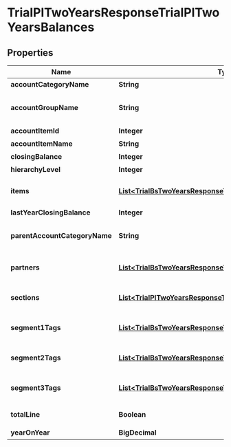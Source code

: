 

# TrialPlTwoYearsResponseTrialPlTwoYearsBalances


## Properties

| Name | Type | Description | Notes |
|------------ | ------------- | ------------- | -------------|
|**accountCategoryName** | **String** | 勘定科目カテゴリー名 |  [optional] |
|**accountGroupName** | **String** | 決算書表示名(account_item_display_type:group指定時に決算書表示名の時のみ含まれる) |  [optional] |
|**accountItemId** | **Integer** | 勘定科目ID(勘定科目の時のみ含まれる) |  [optional] |
|**accountItemName** | **String** | 勘定科目名(勘定科目の時のみ含まれる) |  [optional] |
|**closingBalance** | **Integer** | 期末残高 |  [optional] |
|**hierarchyLevel** | **Integer** | 階層レベル |  [optional] |
|**items** | [**List&lt;TrialBsTwoYearsResponseTrialBsTwoYearsItems&gt;**](TrialBsTwoYearsResponseTrialBsTwoYearsItems.md) | breakdown_display_type:item, account_item_display_type:account_item指定時のみ含まれる |  [optional] |
|**lastYearClosingBalance** | **Integer** | 前年度期末残高 |  [optional] |
|**parentAccountCategoryName** | **String** | 上位勘定科目カテゴリー名(勘定科目カテゴリーの時のみ、上層が存在する場合含まれる) |  [optional] |
|**partners** | [**List&lt;TrialBsTwoYearsResponseTrialBsTwoYearsPartners&gt;**](TrialBsTwoYearsResponseTrialBsTwoYearsPartners.md) | breakdown_display_type:partner, account_item_display_type:account_item指定時のみ含まれる |  [optional] |
|**sections** | [**List&lt;TrialPlTwoYearsResponseTrialPlTwoYearsSections&gt;**](TrialPlTwoYearsResponseTrialPlTwoYearsSections.md) | breakdown_display_type:section, account_item_display_type:account_item指定時のみ含まれる |  [optional] |
|**segment1Tags** | [**List&lt;TrialBsTwoYearsResponseTrialBsTwoYearsSegment1Tags&gt;**](TrialBsTwoYearsResponseTrialBsTwoYearsSegment1Tags.md) | breakdown_display_type:segment_1_tag, account_item_display_type:account_item指定時のみ含まれる |  [optional] |
|**segment2Tags** | [**List&lt;TrialBsTwoYearsResponseTrialBsTwoYearsSegment2Tags&gt;**](TrialBsTwoYearsResponseTrialBsTwoYearsSegment2Tags.md) | breakdown_display_type:segment_2_tag, account_item_display_type:account_item指定時のみ含まれる |  [optional] |
|**segment3Tags** | [**List&lt;TrialBsTwoYearsResponseTrialBsTwoYearsSegment3Tags&gt;**](TrialBsTwoYearsResponseTrialBsTwoYearsSegment3Tags.md) | breakdown_display_type:segment_3_tag, account_item_display_type:account_item指定時のみ含まれる |  [optional] |
|**totalLine** | **Boolean** | 合計行(勘定科目カテゴリーの時のみ含まれる) |  [optional] |
|**yearOnYear** | **BigDecimal** | 前年比 |  [optional] |




